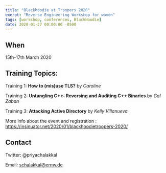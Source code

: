 ```yaml
---
title: "Blackhoodie at Troopers 2020"
exerpt: "Reverse Engineering Workshop for women"
tags: [workshop, conferences, BlackHoodie]
date: 2020-01-27 00:00:00 -0500
---
```

## When
15th-17th March 2020

## Training Topics:

Training 1: **How to (mis)use TLS?** by *Caroline*

Training 2: **Untangling C++: Reversing and Auditing C++ Binaries** by *Gal Zaban*

Training 3: **Attacking Active Directory** by *Kelly Villanueva*

More info about the event and registration : https://insinuator.net/2020/01/blackhoodietroopers-2020/

## Contact
Twitter: @priyachalakkal

Email: schalakkal@ernw.de
